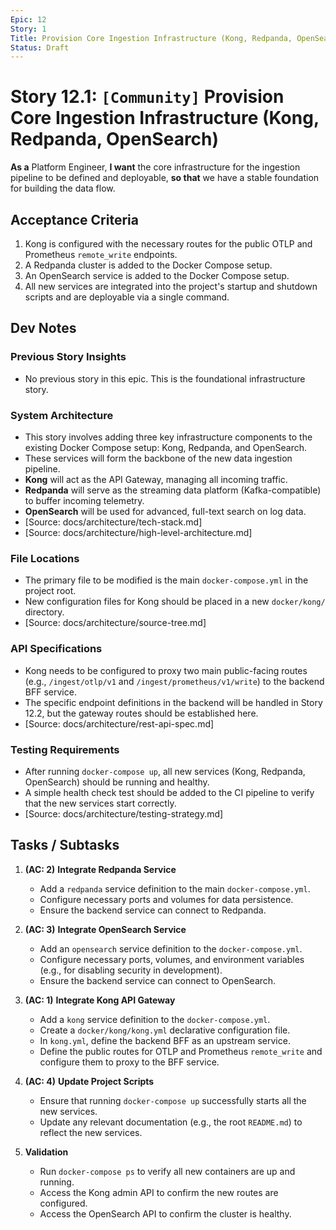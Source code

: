 ```yaml
---
Epic: 12
Story: 1
Title: Provision Core Ingestion Infrastructure (Kong, Redpanda, OpenSearch)
Status: Draft
---
```


# Story 12.1: `[Community]` Provision Core Ingestion Infrastructure (Kong, Redpanda, OpenSearch)

**As a** Platform Engineer,
**I want** the core infrastructure for the ingestion pipeline to be defined and deployable,
**so that** we have a stable foundation for building the data flow.

## Acceptance Criteria

1.  Kong is configured with the necessary routes for the public OTLP and Prometheus `remote_write` endpoints.
2.  A Redpanda cluster is added to the Docker Compose setup.
3.  An OpenSearch service is added to the Docker Compose setup.
4.  All new services are integrated into the project's startup and shutdown scripts and are deployable via a single command.

## Dev Notes

### Previous Story Insights
-   No previous story in this epic. This is the foundational infrastructure story.

### System Architecture
-   This story involves adding three key infrastructure components to the existing Docker Compose setup: Kong, Redpanda, and OpenSearch.
-   These services will form the backbone of the new data ingestion pipeline.
-   **Kong** will act as the API Gateway, managing all incoming traffic.
-   **Redpanda** will serve as the streaming data platform (Kafka-compatible) to buffer incoming telemetry.
-   **OpenSearch** will be used for advanced, full-text search on log data.
-   [Source: docs/architecture/tech-stack.md]
-   [Source: docs/architecture/high-level-architecture.md]

### File Locations
-   The primary file to be modified is the main `docker-compose.yml` in the project root.
-   New configuration files for Kong should be placed in a new `docker/kong/` directory.
-   [Source: docs/architecture/source-tree.md]

### API Specifications
-   Kong needs to be configured to proxy two main public-facing routes (e.g., `/ingest/otlp/v1` and `/ingest/prometheus/v1/write`) to the backend BFF service.
-   The specific endpoint definitions in the backend will be handled in Story 12.2, but the gateway routes should be established here.
-   [Source: docs/architecture/rest-api-spec.md]

### Testing Requirements
-   After running `docker-compose up`, all new services (Kong, Redpanda, OpenSearch) should be running and healthy.
-   A simple health check test should be added to the CI pipeline to verify that the new services start correctly.
-   [Source: docs/architecture/testing-strategy.md]

## Tasks / Subtasks

1.  **(AC: 2)** **Integrate Redpanda Service**
    *   Add a `redpanda` service definition to the main `docker-compose.yml`.
    *   Configure necessary ports and volumes for data persistence.
    *   Ensure the backend service can connect to Redpanda.

2.  **(AC: 3)** **Integrate OpenSearch Service**
    *   Add an `opensearch` service definition to the `docker-compose.yml`.
    *   Configure necessary ports, volumes, and environment variables (e.g., for disabling security in development).
    *   Ensure the backend service can connect to OpenSearch.

3.  **(AC: 1)** **Integrate Kong API Gateway**
    *   Add a `kong` service definition to the `docker-compose.yml`.
    *   Create a `docker/kong/kong.yml` declarative configuration file.
    *   In `kong.yml`, define the backend BFF as an upstream service.
    *   Define the public routes for OTLP and Prometheus `remote_write` and configure them to proxy to the BFF service.

4.  **(AC: 4)** **Update Project Scripts**
    *   Ensure that running `docker-compose up` successfully starts all the new services.
    *   Update any relevant documentation (e.g., the root `README.md`) to reflect the new services.

5.  **Validation**
    *   Run `docker-compose ps` to verify all new containers are up and running.
    *   Access the Kong admin API to confirm the new routes are configured.
    *   Access the OpenSearch API to confirm the cluster is healthy.
